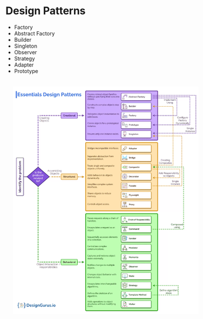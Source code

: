 # Design Patterns
- Factory
- Abstract Factory
- Builder
- Singleton
- Observer
- Strategy
- Adapter
- Prototype


<img src="./design-patterns.gif" alt="Design Pattern"
style="float: center; margin: 20px; width: 640px;" />